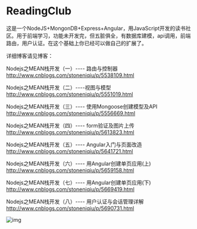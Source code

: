 ﻿# ReadingClub

这是一个NodeJS+MongonDB+Express+Angular，用JavaScript开发的读书社区。用于前端学习，功能未开发完，但五脏俱全，有数据库建模，api调用，前端路由，用户认证。在这个基础上你已经可以做自己的扩展了。

详细博客请见博客：

Nodejs之MEAN栈开发（一）---- 路由与控制器 http://www.cnblogs.com/stoneniqiu/p/5538109.html

Nodejs之MEAN栈开发（二）----视图与模型 http://www.cnblogs.com/stoneniqiu/p/5551019.html

Nodejs之MEAN栈开发（三）---- 使用Mongoose创建模型及API http://www.cnblogs.com/stoneniqiu/p/5556669.html

Nodejs之MEAN栈开发（四）---- form验证及图片上传 http://www.cnblogs.com/stoneniqiu/p/5613823.html

Nodejs之MEAN栈开发（五）---- Angular入门与页面改造 http://www.cnblogs.com/stoneniqiu/p/5641721.html

Nodejs之MEAN栈开发（六）---- 用Angular创建单页应用(上) http://www.cnblogs.com/stoneniqiu/p/5659158.html

Nodejs之MEAN栈开发（七）---- 用Angular创建单页应用(下) http://www.cnblogs.com/stoneniqiu/p/5669419.html

Nodejs之MEAN栈开发（八）---- 用户认证与会话管理详解 http://www.cnblogs.com/stoneniqiu/p/5690731.html

![img](http://images2015.cnblogs.com/blog/417688/201605/417688-20160528175459303-679489250.png)
